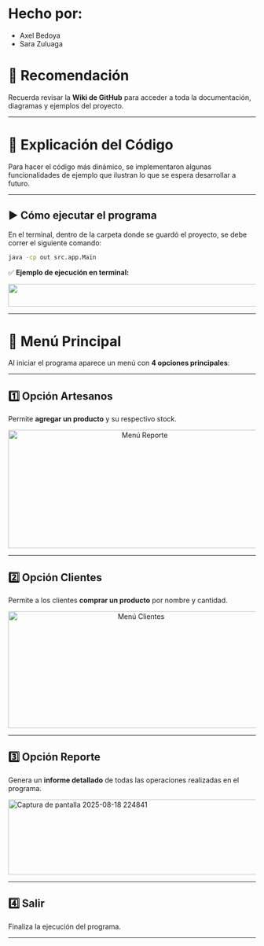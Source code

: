 # Hecho por:
- Axel Bedoya
- Sara Zuluaga

# 📌 Recomendación  
Recuerda revisar la **Wiki de GitHub** para acceder a toda la documentación, diagramas y ejemplos del proyecto.  

---
# 📘 Explicación del Código  

Para hacer el código más dinámico, se implementaron algunas funcionalidades de ejemplo que ilustran lo que se espera desarrollar a futuro.  

---

## ▶️ Cómo ejecutar el programa  

En el terminal, dentro de la carpeta donde se guardó el proyecto, se debe correr el siguiente comando:  

```bash
java -cp out src.app.Main
```


✅ **Ejemplo de ejecución en terminal:**  

<p align="center"> 
  <img width="1469" height="46" alt="Ejecución en terminal" src="https://github.com/user-attachments/assets/9e6f9117-cbcc-4829-9d64-f09b9539403b" /> 
</p>  

---

# 📑 Menú Principal  

Al iniciar el programa aparece un menú con **4 opciones principales**:  

---

## 1️⃣ Opción Artesanos  
Permite **agregar un producto** y su respectivo stock.  

<p align="center"> 
  <img width="540" height="241" alt="Menú Reporte" src="https://github.com/user-attachments/assets/513b2e16-06d3-40da-bb84-b698be237f04" /> 
</p> 

---

## 2️⃣ Opción Clientes  
Permite a los clientes **comprar un producto** por nombre y cantidad.  

<p align="center"> 
  <img width="525" height="238" alt="Menú Clientes" src="https://github.com/user-attachments/assets/c9e5202a-26a4-4bb0-8e77-d53d8016780d" /> 
</p>  

---

## 3️⃣ Opción Reporte  
Genera un **informe detallado** de todas las operaciones realizadas en el programa.  

 <img width="588" height="153" alt="Captura de pantalla 2025-08-18 224841" src="https://github.com/user-attachments/assets/3f47e466-2688-40d4-a9f7-3028582cb064" />


---

## 4️⃣ Salir  
Finaliza la ejecución del programa.  

---
